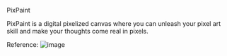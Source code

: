 PixPaint

PixPaint is a digital pixelized canvas where you can unleash your pixel art skill and make your thoughts come real in pixels.

Reference:
![image](https://github.com/RahulYavvari/PixPaint/assets/88090422/62d17798-f3c7-486c-827b-7bd0fbd91cc7)
